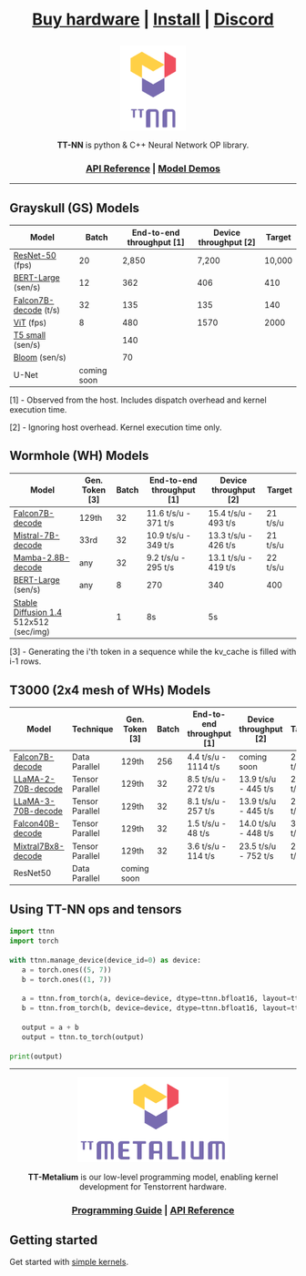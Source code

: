 <div align="center">

<h1>

[Buy hardware](https://tenstorrent.com/cards/) | [Install](./INSTALLING.md) | [Discord](https://discord.gg/tvhGzHQwaj)

</h1>

<img src="./docs/source/common/_static/tt_nn_w_logo.png" alt="ttnn logo" height="150"/>

**TT-NN** is python & C++ Neural Network OP library.

<h3>

[API Reference](https://tenstorrent.github.io/tt-metal/latest/ttnn) | [Model Demos](./models/demos/)

</h3>

</div>

---

## Grayskull (GS) Models

| Model                                                      | Batch               | End-to-end throughput [1]    | Device throughput [2]       | Target                              |
|----------------------------------------------------------  |---------------------|------------------------------|-----------------------------|-------------------------------------|
| [ResNet-50](./models/demos/resnet) (fps)                   | 20                  | 2,850                        | 7,200                       | 10,000                              |
| [BERT-Large](./models/demos/bert) (sen/s)                  | 12                  | 362                          | 406                         | 410                                 |
| [Falcon7B-decode](./models/demos/ttnn_falcon7b) (t/s)      | 32                  | 135                          | 135                         | 140                                 |
| [ViT](./models/demos/grayskull/vit) (fps)                  | 8                   | 480                          | 1570                        | 2000                                |
| [T5 small](.models/demos/grayskull/t5) (sen/s)             |                     | 140                          |                             |                                     |
| [Bloom](.models/demos/grayskull/functional_bloom) (sen/s)  |                     | 70                           |                             |                                     |
| U-Net                                                      | coming soon         |                              |                             |                                     |

[1] - Observed from the host. Includes dispatch overhead and kernel execution time.

[2] - Ignoring host overhead. Kernel execution time only.

## Wormhole (WH) Models

| Model                                                       | Gen. Token [3]     |  Batch               | End-to-end throughput [1]    | Device throughput [2]       | Target         |
|-------------------------------------------------------------|--------------------|----------------------|------------------------------|-----------------------------|----------------|
| [Falcon7B-decode](./models/demos/wormhole/falcon7b)         | 129th              | 32                   | 11.6 t/s/u - 371 t/s         | 15.4 t/s/u - 493 t/s        | 21 t/s/u       |
| [Mistral-7B-decode](./models/demos/wormhole/mistral7b)      |  33rd              | 32                   | 10.9 t/s/u - 349 t/s         | 13.3 t/s/u - 426 t/s        | 21 t/s/u       |
| [Mamba-2.8B-decode](./models/demos/mamba)                   |  any               | 32                   | 9.2 t/s/u -  295 t/s         | 13.1 t/s/u - 419 t/s        | 22 t/s/u       |
| [BERT-Large](./models/demos/metal_BERT_large_11/) (sen/s)   | any                |  8                   | 270                          | 340                         | 400            |
| [Stable Diffusion 1.4](./models/demos/wormhole/stable_diffusion) 512x512  (sec/img)                              |          | 1                    |      8s                        |    5s                         |                |

[3] - Generating the i'th token in a sequence while the kv_cache is filled with i-1 rows.

## T3000 (2x4 mesh of WHs) Models

| Model                                                     |   Technique        | Gen. Token [3]      |  Batch                | End-to-end throughput [1]    | Device throughput [2]        | Target          |
|-----------------------------------------------------------|--------------------|---------------------|-----------------------|------------------------------|------------------------------|-----------------|
| [Falcon7B-decode](./models/demos/t3000/falcon7b)          | Data Parallel      | 129th               |  256                  | 4.4 t/s/u - 1114 t/s         |  coming soon                 |   21 t/s/u      |
| [LLaMA-2-70B-decode](./models/demos/t3000/llama2_70b)     | Tensor Parallel    | 129th               |  32                   | 8.5 t/s/u - 272 t/s          |  13.9 t/s/u - 445 t/s        |   20 t/s/u      |
| [LLaMA-3-70B-decode](./models/demos/t3000/llama3_70b)     | Tensor Parallel    | 129th               |  32                   | 8.1 t/s/u - 257 t/s          |  13.9 t/s/u - 445 t/s        |   20 t/s/u      |
| [Falcon40B-decode](./models/demos/t3000/falcon40b)        | Tensor Parallel    | 129th               |  32                   | 1.5 t/s/u - 48 t/s           |  14.0 t/s/u - 448 t/s        |   30 t/s/u      |
| [Mixtral7Bx8-decode](./models/demos/t3000/mixtral8x7b)    | Tensor Parallel    | 129th               |  32                   | 3.6 t/s/u - 114 t/s          |  23.5 t/s/u - 752 t/s        |   28 t/s/u      |
| ResNet50                                                  | Data Parallel      | coming soon         |                       |                              |                              |                 |

## Using TT-NN ops and tensors

```python
import ttnn
import torch

with ttnn.manage_device(device_id=0) as device:
   a = torch.ones((5, 7))
   b = torch.ones((1, 7))

   a = ttnn.from_torch(a, device=device, dtype=ttnn.bfloat16, layout=ttnn.TILE_LAYOUT)
   b = ttnn.from_torch(b, device=device, dtype=ttnn.bfloat16, layout=ttnn.TILE_LAYOUT)

   output = a + b
   output = ttnn.to_torch(output)

print(output)
```

---

<div align="center">

<img src="./docs/source/common/_static/tt_metalium_w_logo.png" alt="TT-Metalium logo" height="150"/>

**TT-Metalium** is our low-level programming model, enabling kernel development for Tenstorrent hardware.


<h3>

[Programming Guide](./METALIUM_GUIDE.md) | [API Reference](https://tenstorrent.github.io/tt-metal/latest/tt-metalium)

</h3>
</div>

## Getting started

Get started with [simple kernels](https://tenstorrent.github.io/tt-metal/latest/tt-metalium/tt_metal/examples/index.html).
